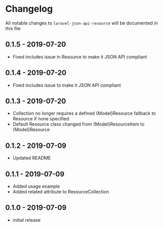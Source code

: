 # Changelog

All notable changes to `laravel-json-api-resource` will be documented in this file

## 0.1.5 - 2019-07-20

- Fixed includes issue in Resource to make it JSON API compliant

## 0.1.4 - 2019-07-20

- Fixed includes issue to make it JSON API compliant

## 0.1.3 - 2019-07-20

- Collection no longer requires a defined {Model}Resource fallback to Resource if none specified
- Default Resource class changed from {Model}ResourceItem to {Model}Resource

## 0.1.2 - 2019-07-09

- Updated README

## 0.1.1 - 2019-07-09

- Added usage example
- Added related attribute to ResourceCollection

## 0.1.0 - 2019-07-09

- initial release
